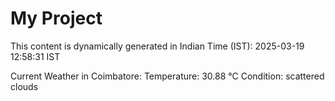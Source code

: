 # My Project

This content is dynamically generated in Indian Time (IST): 2025-03-19 12:58:31 IST


Current Weather in Coimbatore:
Temperature: 30.88 °C
Condition: scattered clouds
